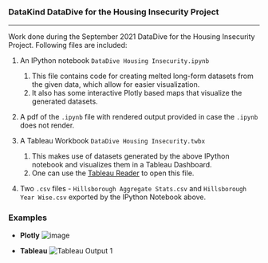 ### DataKind DataDive for the Housing Insecurity Project
<hr>
Work done during the September 2021 DataDive for the Housing Insecurity Project. Following files are included:

1. An IPython notebook `DataDive Housing Insecurity.ipynb`
    1. This file contains code for creating melted long-form datasets from the given data, which allow for easier visualization.
    2. It also has some interactive Plotly based maps that visualize the generated datasets.

2. A pdf of the `.ipynb` file with rendered output provided in case the `.ipynb` does not render.

3. A Tableau Workbook `DataDive Housing Insecurity.twbx`
    1. This makes use of datasets generated by the above IPython notebook and visualizes them in a Tableau Dashboard.
    2. One can use the [Tableau Reader](https://www.tableau.com/products/reader) to open this file.

4. Two `.csv` files - `Hillsborough Aggregate Stats.csv` and `Hillsborough Year Wise.csv` exported by the IPython Notebook above.

### Examples

- **Plotly**
![image](https://user-images.githubusercontent.com/50991099/134056323-12f930a0-f137-4332-a46b-37390deb47d7.png)

- **Tableau**
![Tableau Output 1](https://user-images.githubusercontent.com/50991099/134055973-bae68564-173d-4d10-9795-fffa84a63ad9.png)
